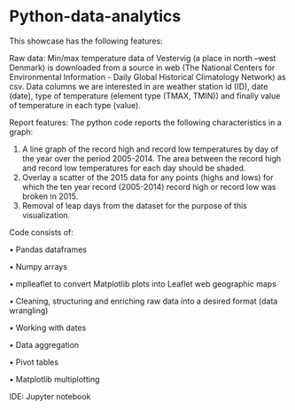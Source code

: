# Python-data-analytics
This showcase has the following features:

Raw data: 
Min/max temperature data of Vestervig (a place in north –west Denmark) is downloaded from a source in web (The National Centers for Environmental Information - Daily Global Historical Climatology Network) as csv. Data columns we are interested in are weather station id (ID), date (date), type of temperature (element type (TMAX, TMIN)) and finally value of temperature in each type (value).

Report features:
The python code reports the following characteristics in a graph:  
1.	A line graph of the record high and record low temperatures by day of the year over the period 2005-2014. The area between the record high and record low temperatures for each day should be shaded.
2.	Overlay a scatter of the 2015 data for any points (highs and lows) for which the ten year record (2005-2014) record high or record low was broken in 2015.
3.	Removal of leap days from the dataset for the purpose of this visualization.

Code consists of:

•	Pandas dataframes

•	Numpy arrays

•	mplleaflet to convert Matplotlib plots into Leaflet web geographic maps

•	Cleaning, structuring and enriching raw data into a desired format (data wrangling)

•	Working with dates

•	Data aggregation

•	Pivot tables

•	Matplotlib multiplotting


IDE: Jupyter notebook
